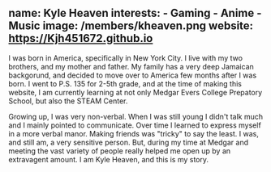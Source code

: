 name: Kyle Heaven
interests: 
    - Gaming
    - Anime
    - Music
image: /members/kheaven.png
website: https://Kjh451672.github.io
---

I was born in America, specifically in New York City. I live with my two brothers, and my mother and father.
My family has a very deep Jamaican backgorund, and decided to move over to America 
few months after I was born. I went to P.S. 135 for 2-5th grade, and at the time of making this website,
I am currently learning at not only Medgar Evers College Prepatory School, but also the STEAM Center.

Growing up, I was very non-verbal. When I was still young I didn't talk much and I mainly
pointed to communicate. Over time I learned to express myself in a more verbal manor. Making friends was
"tricky" to say the least. I was, and still am, a very sensitive person. But, during my time at Medgar
and meeting the vast variety of people really helped me open up by an extravagent amount.
I am Kyle Heaven, and this is my story. 